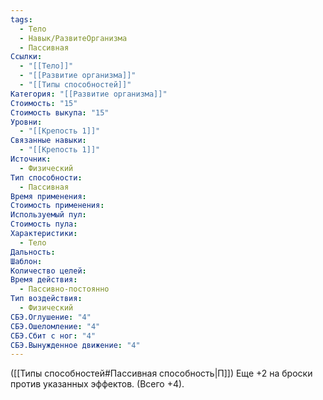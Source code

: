 ```yaml
---
tags:
  - Тело
  - Навык/РазвитеОрганизма
  - Пассивная
Ссылки:
  - "[[Тело]]"
  - "[[Развитие организма]]"
  - "[[Типы способностей]]"
Категория: "[[Развитие организма]]"
Стоимость: "15"
Стоимость выкупа: "15"
Уровни:
  - "[[Крепость 1]]"
Связанные навыки:
  - "[[Крепость 1]]"
Источник:
  - Физический
Тип способности:
  - Пассивная
Время применения: 
Стоимость применения: 
Используемый пул: 
Стоимость пула: 
Характеристики:
  - Тело
Дальность: 
Шаблон: 
Количество целей: 
Время действия:
  - Пассивно-постоянно
Тип воздействия:
  - Физический
СБЭ.Оглушение: "4"
СБЭ.Ошеломление: "4"
СБЭ.Сбит с ног: "4"
СБЭ.Вынужденное движение: "4"
---
```

([[Типы способностей#Пассивная способность|П]]) Еще +2 на броски против указанных эффектов. (Всего +4).